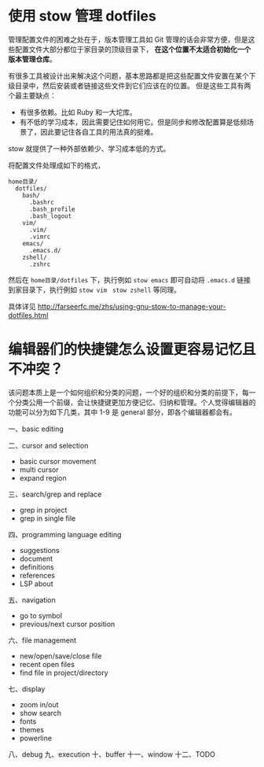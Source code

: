 # 使用 stow 管理 dotfiles



管理配置文件的困难之处在于，版本管理工具如 Git 管理的话会非常方便，但是这些配置文件大部分都位于家目录的顶级目录下， **在这个位置不太适合初始化一个版本管理仓库**。



有很多工具被设计出来解决这个问题，基本思路都是把这些配置文件安置在某个下级目录中，然后安装或者链接这些文件到它们应该在的位置。 但是这些工具有两个最主要缺点：

- 有很多依赖。比如 Ruby 和一大坨库。
- 有不低的学习成本，因此需要记住如何用它。但是同步和修改配置算是低频场景了，因此要记住各自工具的用法真的挺难。



stow 就提供了一种外部依赖少、学习成本低的方式。



将配置文件处理成如下的格式，

```
home目录/
  dotfiles/
    bash/
      .bashrc
      .bash_profile
      .bash_logout
    vim/
      .vim/
      .vimrc
    emacs/
      .emacs.d/
    zshell/
      .zshrc
```



然后在 `home目录/dotfiles` 下，执行例如 `stow emacs` 即可自动将 `.emacs.d` 链接到家目录下，执行例如 `stow vim ` `stow zshell` 等同理。



具体详见 http://farseerfc.me/zhs/using-gnu-stow-to-manage-your-dotfiles.html





# 编辑器们的快捷键怎么设置更容易记忆且不冲突？


该问题本质上是一个如何组织和分类的问题，一个好的组织和分类的前提下，每一个分类公用一个前缀，会让快捷键更加方便记忆、归纳和管理。个人觉得编辑器的功能可以分为如下几类，其中 1-9 是 general 部分，即各个编辑器都会有。

一、basic editing

二、cursor and selection 
- basic cursor movement
- multi cursor
- expand region

三、search/grep and replace 
- grep in project
- grep in single file

四、programming language editing 
- suggestions
- document
- definitions
- references
- LSP about


五、navigation
- go to symbol
- previous/next cursor position


六、file management
- new/open/save/close file
- recent open files
- find file in project/directory


七、display
- zoom in/out
- show search
- fonts
- themes
- powerline


八、debug
九、execution
十、buffer
十一、window
十二、TODO



